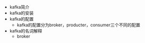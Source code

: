 * kafka简介
* kafka的安装
* kafka的配置
  * kafka的配置分为broker，producter，consumer三个不同的配置
* kafka的名词解释
   * broker

   
